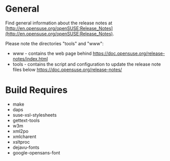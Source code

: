 # General

Find general information about the release notes at
[http://en.opensuse.org/openSUSE:Release_Notes](http://en.opensuse.org/openSUSE:Release_Notes).

Please note the directories "tools" and "www":
* www - contains the web page behind https://doc.opensuse.org/release-notes/index.html
* tools - contains the script and configuration to update the release note files below
  https://doc.opensuse.org/release-notes/

# Build Requires

- make
- daps
- suse-xsl-stylesheets
- gettext-tools
- w3m
- xml2po
- xmlcharent
- xsltproc
- dejavu-fonts
- google-opensans-font
